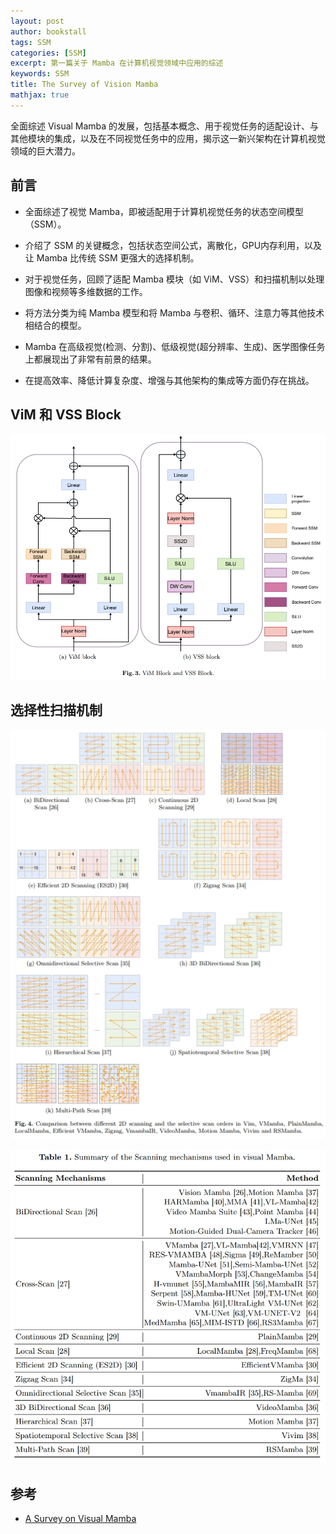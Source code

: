 ```yaml
---
layout: post
author: bookstall
tags: SSM
categories: [SSM]
excerpt: 第一篇关于 Mamba 在计算机视觉领域中应用的综述
keywords: SSM
title: The Survey of Vision Mamba
mathjax: true
---
```


全面综述 Visual Mamba 的发展，包括基本概念、用于视觉任务的适配设计、与其他模块的集成，以及在不同视觉任务中的应用，揭示这一新兴架构在计算机视觉领域的巨大潜力。

## 前言

- 全面综述了视觉 Mamba，即被适配用于计算机视觉任务的状态空间模型（SSM）。

- 介绍了 SSM 的关键概念，包括状态空间公式，离散化，GPU内存利用，以及让 Mamba 比传统 SSM 更强大的选择机制。

- 对于视觉任务，回顾了适配 Mamba 模块（如 ViM、VSS）和扫描机制以处理图像和视频等多维数据的工作。

- 将方法分类为纯 Mamba 模型和将 Mamba 与卷积、循环、注意力等其他技术相结合的模型。

- Mamba 在高级视觉(检测、分割)、低级视觉(超分辨率、生成)、医学图像任务上都展现出了非常有前景的结果。

- 在提高效率、降低计算复杂度、增强与其他架构的集成等方面仍存在挑战。


## ViM 和 VSS Block


![ViM 和 VSS 两种模块的示意图](/images/posts/Survey-Mamba-Vision/ViM-and-VSS-block.png)



## 选择性扫描机制


![各种扫描机制的示意图](/images/posts/Survey-Mamba-Vision/selective-scan-methods.png)



![扫描机制的方法总结](/images/posts/Survey-Mamba-Vision/selective-scan-tables.png)

## 参考

- [A Survey on Visual Mamba](https://arxiv.org/abs/2404.15956)






